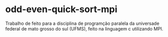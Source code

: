 # odd-even-quick-sort-mpi
Trabalho de feito para a disciplina de programção paralela da universade federal de mato grosso do sul (UFMS), feito na linguagem c utilizando MPI.
